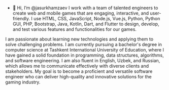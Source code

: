 - 👋 Hi, I’m @jasurkhamzaev
I work with a team of talented engineers to create web and mobile games that are engaging, interactive, and user-friendly. I use HTML, CSS, JavaScript, Node.js, Vue.js, Python, Python GUI, PHP, Bootstrap, Java, Kotlin, Dart, and Flutter to design, develop, and test various features and functionalities for our games.

I am passionate about learning new technologies and applying them to solve challenging problems. I am currently pursuing a bachelor's degree in computer science at Tashkent International University of Education, where I have gained a solid foundation in programming, data structures, algorithms, and software engineering. I am also fluent in English, Uzbek, and Russian, which allows me to communicate effectively with diverse clients and stakeholders. My goal is to become a proficient and versatile software engineer who can deliver high-quality and innovative solutions for the gaming industry.
